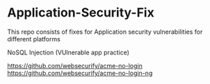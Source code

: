 # Application-Security-Fix
This repo consists of fixes for Application security vulnerabilities for different platforms

NoSQL Injection (VUlnerable app practice)

https://github.com/websecurify/acme-no-login
https://github.com/websecurify/acme-no-login-ng
